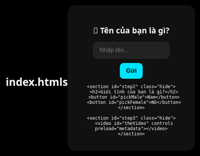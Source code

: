 # index.htmls<!DOCTYPE html>
<html lang="vi">
<head>
  <meta charset="utf-8" />
  <meta name="viewport" content="width=device-width,initial-scale=1" />
  <title>Duyviphehe1</title>
  <style>
    html,body{
      height:100%;margin:0;
      font-family:system-ui,-apple-system,Segoe UI,Roboto,Helvetica,Arial;
      background:#000;color:#fff;
      display:flex;align-items:center;justify-content:center;
    }
    .card{width:min(680px,92vw);background:#111;border-radius:20px;padding:24px;text-align:center}
    input,button{padding:12px 16px;font-size:16px;border-radius:10px;border:none}
    input{width:70%;background:#222;color:#fff;border:1px solid #333}
    button{background:#00e5ff;color:#000;font-weight:600;cursor:pointer;margin-top:12px}
    .hide{display:none!important}
    video{width:100%;height:auto;display:block;background:#000}
  </style>
</head>
<body>
  <main class="card">
    <section id="step1">
      <h2>👋 Tên của bạn là gì?</h2>
      <input id="nameInput" type="text" placeholder="Nhập tên..." maxlength="40" /><br>
      <button id="toStep2">Gửi</button>
    </section>

    <section id="step2" class="hide">
      <h2>Giới tính của bạn là gì?</h2>
      <button id="pickMale">Nam</button>
      <button id="pickFemale">Nữ</button>
    </section>

    <section id="step3" class="hide">
      <video id="theVideo" controls preload="metadata"></video>
    </section>
  </main>

  <script>
    const $ = id => document.getElementById(id);
    const step1 = $('step1'), step2 = $('step2'), step3 = $('step3');
    const nameInput = $('nameInput'), toStep2 = $('toStep2');
    const pickMale = $('pickMale'), pickFemale = $('pickFemale');
    const theVideo = $('theVideo');

    const VIDEO_URL = 'video.mp4';

    function show(s){[step1,step2,step3].forEach(x=>x.classList.add('hide'));s.classList.remove('hide');}

    toStep2.onclick = () => {
      const name = (nameInput.value||'').trim();
      if(!name){alert('Vui lòng nhập tên!');return;}
      show(step2);
    };

    async function enterFullscreen(el){
      try{
        if(el.requestFullscreen) await el.requestFullscreen();
        else if(el.webkitRequestFullscreen) await el.webkitRequestFullscreen();
        else if(el.msRequestFullscreen) await el.msRequestFullscreen();
        else if(el.webkitEnterFullscreen) el.webkitEnterFullscreen(); // iPhone
      }catch(e){console.warn(e);}
    }

    async function playVideo(){
      show(step3);
      theVideo.src = VIDEO_URL;
      theVideo.load();
      await enterFullscreen(theVideo);
      try{await theVideo.play();}catch(e){console.warn('autoplay bị chặn',e);}
    }

    pickMale.onclick = playVideo;
    pickFemale.onclick = playVideo;
  </script>
</body>
</html>
